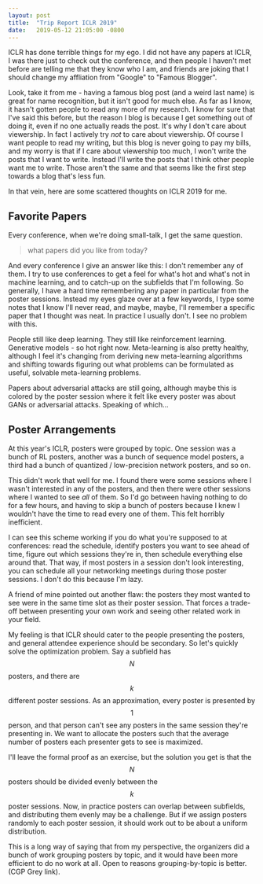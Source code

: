 ```yaml
---
layout: post
title:  "Trip Report ICLR 2019"
date:   2019-05-12 21:05:00 -0800
---
```


ICLR has done terrible things for my ego. I did not have any papers at ICLR,
I was there just to check out the conference, and then people I haven't met
before are telling me that they know who I am, and friends are joking that I should
change my affliation from "Google" to "Famous Blogger".

Look, take it from me - having a famous blog post (and a weird last name) is
great for name recognition, but it isn't good for much else.
As far as I know, it hasn't gotten people to read any more of my research. I know
for sure that I've said this before, but the reason I blog is because I get
something out of doing it, even if no one actually reads the post. It's why I
don't care about viewership. In fact I actively try *not* to care about viewership.
Of course I want people to read my writing,
but this blog is never going to pay my bills, and my worry is that if I care about
viewership too much, I won't write the posts that I want to write. Instead I'll
write the posts that I think other people want me to write. Those aren't the
same and that seems like the first step towards a blog that's less fun.

In that vein, here are some scattered thoughts on ICLR 2019 for me.


Favorite Papers
----------------------------------------------------------------------------

Every conference, when we're doing small-talk, I get the same question.

> what papers did you like from today?

And every conference I give an answer like this: I don't remember any of them.
I try to use conferences to get a feel for what's hot and what's not in machine
learning, and to catch-up on the subfields that I'm following. So generally,
I have a hard time remembering any paper in particular from the poster sessions.
Instead my eyes glaze over at a few keywords, I type some notes that I know I'll
never read, and maybe, maybe, I'll remember a specific paper that I thought
was neat. In practice I usually don't. I see no problem with this.

People still like deep learning. They still like reinforcement learning.
Generative models - so hot right now. Meta-learning is also pretty healthy,
although I feel it's changing from deriving new meta-learning algorithms and
shifting towards figuring out what problems can be formulated as useful, solvable
meta-learning problems.

Papers about adversarial attacks are still going, although maybe this is colored
by the poster session where it felt like every poster was about GANs or
adversarial attacks. Speaking of which...


Poster Arrangements
---------------------------------------------------------------------------

At this year's ICLR, posters were grouped by topic. One session was a bunch
of RL posters, another was a bunch of sequence model posters, a third had
a bunch of quantized / low-precision network posters, and so on.

This didn't work that well for me. I found there were some sessions where I
wasn't interested in any of the posters, and then there were other sessions
where I wanted to see *all* of them. So I'd go between having nothing to do
for a few hours, and having to skip a bunch of posters because I knew I wouldn't
have the time to read every one of them. This felt horribly inefficient.

I can see this scheme working if you do what you're supposed to at conferences:
read the schedule, identify posters you want to see ahead of time, figure out
which sessions they're in, then schedule everything else around that. That way,
if most posters in a session don't look interesting, you can schedule all your
networking meetings during those poster sessions. I don't do this because I'm
lazy.

A friend of mine pointed out another flaw: the posters they most wanted to see
were in the same time slot as their poster session. That forces a trade-off
between presenting your own work and seeing other related work in your field.

My feeling is that ICLR should cater to the people presenting the posters, and
general attendee experience should be secondary. So let's quickly solve the
optimization problem. Say a subfield has $$N$$ posters, and there are $$k$$ different poster sessions.
As an approximation, every poster is presented by $$1$$ person, and that person
can't see any posters in the same session they're presenting in. We want to
allocate the posters such that the average number of posters each presenter
gets to see is maximized.

I'll leave the formal proof as an exercise, but the solution you get is that
the $$N$$ posters should be divided evenly between the $$k$$ poster sessions.
Now, in practice posters can overlap between subfields, and distributing them
evenly may be a challenge. But if we assign posters randomly to each poster
session, it should work out to be about a uniform distribution.

This is a long way of saying that from my perspective, the organizers did a
bunch of work grouping posters by topic, and it would have been more efficient
to do no work at all. Open to reasons grouping-by-topic is better.
(CGP Grey link).
